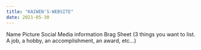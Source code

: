 ```yaml
---
title: "KAIWEN'S-WEBSITE"
date: 2021-05-30
---
```


Name
Picture
Social Media information
Brag Sheet (3 things you want to list.  A job, a hobby, an accomplishment, an award, etc...)
